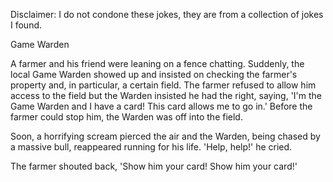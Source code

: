 Disclaimer: I do not condone these jokes, they are from a collection of jokes I found.

Game Warden

A farmer and his friend were leaning on a fence chatting.
Suddenly, the local Game Warden showed up and insisted on checking the farmer's property and, in particular, a certain field. The farmer refused to allow him access to the field but the Warden insisted he had the right, saying, 'I'm the Game Warden and I have a card! This card allows me to go in.' Before the farmer could stop him, the Warden was off into the field.

Soon, a horrifying scream pierced the air and the Warden, being chased by a massive bull, reappeared running for his life. 'Help, help!' he cried.

The farmer shouted back, 'Show him your card! Show him your card!'

